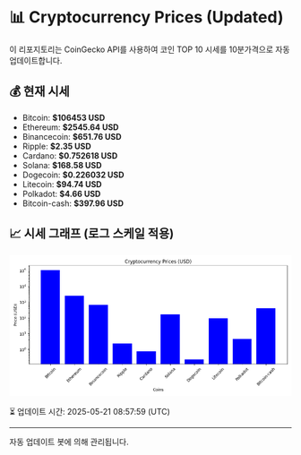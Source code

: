 
# 📊 Cryptocurrency Prices (Updated)

이 리포지토리는 CoinGecko API를 사용하여 코인 TOP 10 시세를 10분가격으로 자동 업데이트합니다.

## 💰 현재 시세
- Bitcoin: **$106453 USD**
- Ethereum: **$2545.64 USD**
- Binancecoin: **$651.76 USD**
- Ripple: **$2.35 USD**
- Cardano: **$0.752618 USD**
- Solana: **$168.58 USD**
- Dogecoin: **$0.226032 USD**
- Litecoin: **$94.74 USD**
- Polkadot: **$4.66 USD**
- Bitcoin-cash: **$397.96 USD**

## 📈 시세 그래프 (로그 스케일 적용)
![Crypto Prices](crypto_prices.png)

⏳ 업데이트 시간: 2025-05-21 08:57:59 (UTC)

---
자동 업데이트 봇에 의해 관리됩니다.
